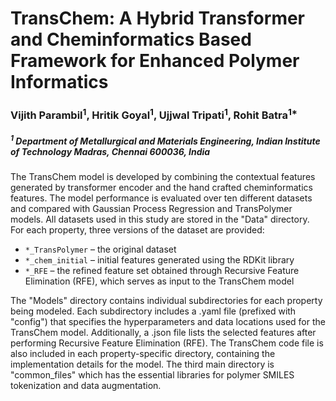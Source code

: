 # TransChem: A Hybrid Transformer and Cheminformatics Based Framework for Enhanced Polymer Informatics



### Vijith Parambil<sup>1</sup>, Hritik Goyal<sup>1</sup>, Ujjwal Tripati<sup>1</sup>, Rohit Batra<sup>1*</sup>
##### <sup>1</sup> Department of Metallurgical and Materials Engineering, Indian Institute of Technology Madras, Chennai 600036, India



The TransChem model is developed by combining the contextual features generated by transformer encoder and the hand crafted cheminformatics features. The model performance is evaluated over ten different datasets and compared with Gaussian Process Regression and TransPolymer models.
All datasets used in this study are stored in the "Data" directory. For each property, three versions of the dataset are provided:

- `*_TransPolymer` – the original dataset  
- `*_chem_initial` – initial features generated using the RDKit library  
- `*_RFE` – the refined feature set obtained through Recursive Feature Elimination (RFE), which serves as input to the TransChem model

The "Models" directory contains individual subdirectories for each property being modeled. Each subdirectory includes a .yaml file (prefixed with "config") that specifies the hyperparameters and data locations used for the TransChem model. Additionally, a .json file lists the selected features after performing Recursive Feature Elimination (RFE). The TransChem code file is also included in each property-specific directory, containing the implementation details for the model.
The third main directory is "common_files" which has the essential libraries for polymer SMILES tokenization and data augmentation.


